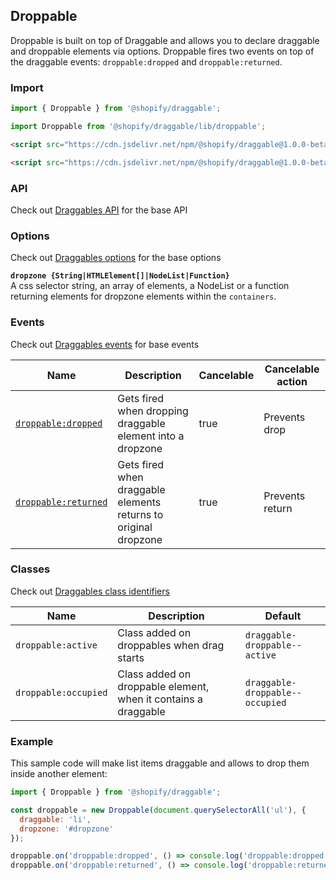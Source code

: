 ## Droppable

Droppable is built on top of Draggable and allows you to declare draggable and droppable elements via options.
Droppable fires two events on top of the draggable events: `droppable:dropped` and `droppable:returned`.

### Import

```js
import { Droppable } from '@shopify/draggable';
```

```js
import Droppable from '@shopify/draggable/lib/droppable';
```

```html
<script src="https://cdn.jsdelivr.net/npm/@shopify/draggable@1.0.0-beta.6/lib/draggable.bundle.js"></script>
```

```html
<script src="https://cdn.jsdelivr.net/npm/@shopify/draggable@1.0.0-beta.6/lib/droppable.js"></script>
```

### API

Check out [Draggables API](../Draggable#api) for the base API

### Options

Check out [Draggables options](../Draggable#options) for the base options

**`dropzone {String|HTMLElement[]|NodeList|Function}`**  
A css selector string, an array of elements, a NodeList or a function returning elements for dropzone
elements within the `containers`.

### Events

Check out [Draggables events](../Draggable#events) for base events

| Name                                      | Description                                                     | Cancelable | Cancelable action |
| ----------------------------------------- | --------------------------------------------------------------- | ---------- | ----------------- |
| [`droppable:dropped`][droppabledropped]   | Gets fired when dropping draggable element into a dropzone      | true       | Prevents drop     |
| [`droppable:returned`][droppablereturned] | Gets fired when draggable elements returns to original dropzone | true       | Prevents return   |

[droppabledropped]: DroppableEvent#droppabledroppedevent
[droppablereturned]: DroppableEvent#droppablereturnedevent

### Classes

Check out [Draggables class identifiers](../Draggable#classes)

| Name                 | Description                                                    | Default                         |
| -------------------- | -------------------------------------------------------------- | ------------------------------- |
| `droppable:active`   | Class added on droppables when drag starts                     | `draggable-droppable--active`   |
| `droppable:occupied` | Class added on droppable element, when it contains a draggable | `draggable-droppable--occupied` |

### Example

This sample code will make list items draggable and allows to drop them inside another element:

```js
import { Droppable } from '@shopify/draggable';

const droppable = new Droppable(document.querySelectorAll('ul'), {
  draggable: 'li',
  dropzone: '#dropzone'
});

droppable.on('droppable:dropped', () => console.log('droppable:dropped'));
droppable.on('droppable:returned', () => console.log('droppable:returned'));
```
